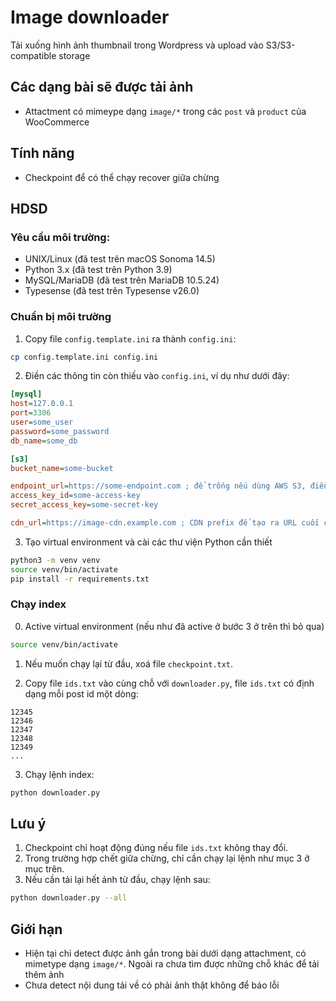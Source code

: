 # Image downloader

Tải xuống hình ảnh thumbnail trong Wordpress và upload vào S3/S3-compatible storage

## Các dạng bài sẽ được tải ảnh

- Attactment có mimeype dạng `image/*` trong các `post` và `product` của WooCommerce

## Tính năng

- Checkpoint để có thể chạy recover giữa chừng

## HDSD

### Yêu cầu môi trường:
- UNIX/Linux (đã test trên macOS Sonoma 14.5)
- Python 3.x (đã test trên Python 3.9)
- MySQL/MariaDB (đã test trên MariaDB 10.5.24)
- Typesense (đã test trên Typesense v26.0)

### Chuẩn bị môi trường

1. Copy file `config.template.ini` ra thành `config.ini`:

```sh
cp config.template.ini config.ini
```

2. Điền các thông tin còn thiếu vào `config.ini`, ví dụ như dưới đây:

```ini
[mysql]
host=127.0.0.1
port=3306
user=some_user
password=some_password
db_name=some_db

[s3]
bucket_name=some-bucket

endpoint_url=https://some-endpoint.com ; để trống nếu dùng AWS S3, điền endpoint nếu dùng dịch vụ S3-compatible
access_key_id=some-access-key
secret_access_key=some-secret-key

cdn_url=https://image-cdn.example.com ; CDN prefix để tạo ra URL cuối cùng
```

3. Tạo virtual environment và cài các thư viện Python cần thiết
```sh
python3 -m venv venv
source venv/bin/activate
pip install -r requirements.txt
```

### Chạy index

0. Active virtual environment (nếu như đã active ở bước 3 ở trên thì bỏ qua)

```sh
source venv/bin/activate
```

1. Nếu muốn chạy lại từ đầu, xoá file `checkpoint.txt`.

2. Copy file `ids.txt` vào cùng chỗ với `downloader.py`, file `ids.txt` có định dạng mỗi post id một dòng:

```
12345
12346
12347
12348
12349
...
```

3. Chạy lệnh index:
```sh
python downloader.py
```


## Lưu ý

1. Checkpoint chỉ hoạt động đúng nếu file `ids.txt` không thay đổi.
2. Trong trường hợp chết giữa chừng, chỉ cần chạy lại lệnh như mục 3 ở mục trên.
3. Nếu cần tải lại hết ảnh từ đầu, chạy lệnh sau:
```sh
python downloader.py --all
```

## Giới hạn
- Hiện tại chỉ detect được ảnh gắn trong bài dưới dạng attachment, có mimetype dạng `image/*`. Ngoài ra chưa tìm được những chỗ khác để tải thêm ảnh
- Chưa detect nội dung tải về có phải ảnh thật không để báo lỗi